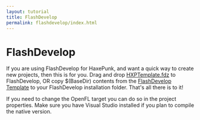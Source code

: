 ```yaml
---
layout: tutorial
title: FlashDevelop
permalink: flashdevelop/index.html
---
```


# FlashDevelop

If you are using FlashDevelop for HaxePunk, and want a quick way to create new projects, then this is for you. Drag and drop [HXPTemplate.fdz](https://github.com/HaxePunk/FlashDevelop/raw/master/HXPTemplate.fdz) to FlashDevelop, OR
copy $(BaseDir) contents from the [FlashDevelop Template](https://github.com/HaxePunk/FlashDevelop) to your FlashDevelop installation folder. That's all there is to it!

If you need to change the OpenFL target you can do so in the project properties. Make sure you have Visual Studio installed if you plan to compile the native version.

